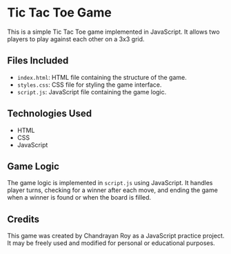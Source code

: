 # Tic Tac Toe Game

This is a simple Tic Tac Toe game implemented in JavaScript. It allows two players to play against each other on a 3x3 grid.

## Files Included

- `index.html`: HTML file containing the structure of the game.
- `styles.css`: CSS file for styling the game interface.
- `script.js`: JavaScript file containing the game logic.

## Technologies Used

- HTML
- CSS
- JavaScript

## Game Logic

The game logic is implemented in `script.js` using JavaScript. It handles player turns, checking for a winner after each move, and ending the game when a winner is found or when the board is filled.

## Credits

This game was created by Chandrayan Roy as a JavaScript practice project. It may be freely used and modified for personal or educational purposes.

